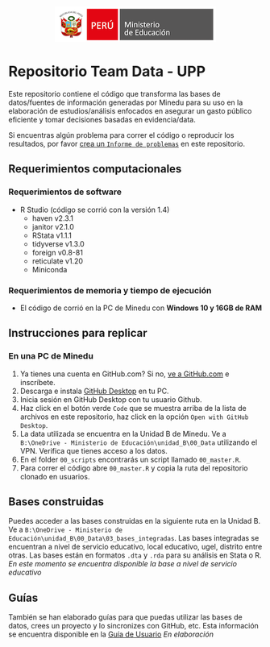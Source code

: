 <p align="center">
	<img src="https://github.com/analistaup29/00_Data/blob/main/img/logo_minedu.png?raw=true")>
</p>

# Repositorio Team Data - UPP

Este repositorio contiene el código que transforma las bases de datos/fuentes de información generadas por Minedu para su uso en la elaboración de estudios/análisis enfocados en asegurar un gasto público eficiente y tomar decisiones basadas en evidencia/data.

Si encuentras algún problema para correr el código o reproducir los resultados, por favor [crea un `Informe de problemas`](https://github.com/analistaup29/00_Data/issues/new) en este repositorio.

Requerimientos computacionales
------------------------------

### Requerimientos de software

- R Studio (código se corrió con la versión 1.4)
  - haven v2.3.1
  - janitor v2.1.0
  - RStata v1.1.1
  - tidyverse v1.3.0
  - foreign v0.8-81
  - reticulate v1.20
  - Miniconda

### Requerimientos de memoria y tiempo de ejecución

- El código de corrió en la PC de Minedu con **Windows 10 y 16GB de RAM**

Instrucciones para replicar
---------------------------

### En una PC de Minedu

1. Ya tienes una cuenta en GitHub.com? Si no, [ve a GitHub.com](https://github.com/join)  e inscríbete.
2. Descarga e instala [GitHub Desktop](https://desktop.github.com) en tu PC.
3. Inicia sesión en GitHub Desktop con tu usuario Github.
5. Haz click en el botón verde `Code` que se muestra arriba de la lista de archivos en este repositorio, haz click en la opción `Open with GitHub Desktop`.
7. La data utilizada se encuentra en la Unidad B de Minedu. Ve a `B:\OneDrive - Ministerio de Educación\unidad_B\00_Data` utilizando el VPN. Verifica que tienes acceso a los datos.
8. En el folder `00_scripts` encontrarás un script llamado `00_master.R`.
9. Para correr el código abre `00_master.R` y copia la ruta del repositorio clonado en usuarios.

Bases construidas
---------------------------

Puedes acceder a las bases construidas en la siguiente ruta en la Unidad B. Ve a `B:\OneDrive - Ministerio de Educación\unidad_B\00_Data\03_bases_integradas`. Las bases integradas se encuentran a nivel de servicio educativo, local educativo, ugel, distrito entre otras. Las bases están en formatos `.dta` y `.rda` para su análisis en Stata o R. *En este momento se encuentra disponible la base a nivel de servicio educativo*

Guías
---------------------------

También se han elaborado guías para que puedas utilizar las bases de datos, crees un proyecto y lo sincronizes con GitHub, etc. Esta información se encuentra disponible en la [Guía de Usuario](https://raw.githack.com/analistaup29/00_Data/main/04_documentacion/00_guia/01_resume.html) *En elaboración*

&nbsp;
